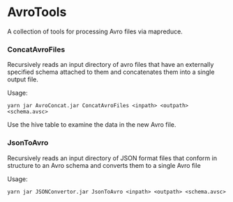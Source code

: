 # AvroTools

A collection of tools for processing Avro files via mapreduce.

### ConcatAvroFiles

Recursively reads an input directory of avro files that have an externally specified schema attached to them and concatenates them into a single output file.

Usage:

`yarn jar AvroConcat.jar ConcatAvroFiles <inpath> <outpath> <schema.avsc>`

Use the hive table to examine the data in the new Avro file.


### JsonToAvro

Recursively reads an input directory of JSON format files that conform in structure to an Avro schema and converts them to a single Avro file

Usage:

`yarn jar JSONConvertor.jar JsonToAvro <inpath> <outpath> <schema.avsc>`
